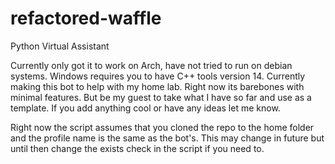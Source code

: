 # refactored-waffle
Python Virtual Assistant

Currently only got it to work on Arch, have not tried to run on debian systems. Windows requires you to have C++ tools version 14. Currently making this bot to help with my home lab. Right now its barebones with minimal features. But be my guest to take what I have so far and use as a template. If you add anything cool or have any ideas let me know.

Right now the script assumes that you cloned the repo to the home folder and the profile name is the same as the bot's. This may change in future but until then change the exists check in the script if you need to.
